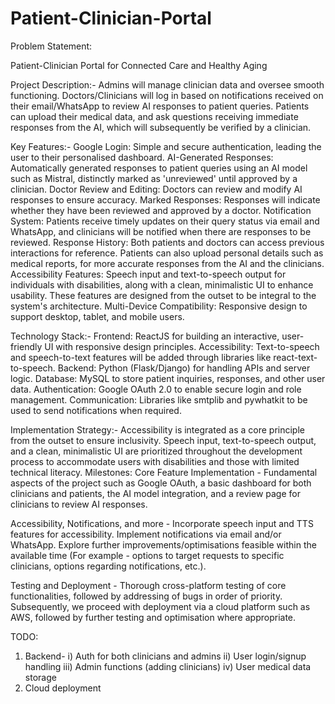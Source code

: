 # Patient-Clinician-Portal
 
Problem Statement:


Patient-Clinician Portal for Connected Care and Healthy Aging


Project Description:-
Admins will manage clinician data and oversee smooth functioning.
Doctors/Clinicians will log in based on notifications received on their email/WhatsApp to review AI responses to patient queries.
Patients can upload their medical data, and ask questions receiving immediate responses from the AI, which will subsequently be verified by a clinician.


Key Features:-
Google Login: Simple and secure authentication, leading the user to their personalised dashboard.
AI-Generated Responses: Automatically generated responses to patient queries using an AI model such as Mistral, distinctly marked as 'unreviewed' until approved by a clinician.
Doctor Review and Editing: Doctors can review and modify AI responses to ensure accuracy.
Marked Responses: Responses will indicate whether they have been reviewed and approved by a doctor.
Notification System: Patients receive timely updates on their query status via email and WhatsApp, and clinicians will be notified when there are responses to be reviewed.
Response History: Both patients and doctors can access previous interactions for reference. Patients can also upload personal details such as medical reports, for more accurate responses from the AI and the clinicians.
Accessibility Features: Speech input and text-to-speech output for individuals with disabilities, along with a clean, minimalistic UI to enhance usability. These features are designed from the outset to be integral to the system's architecture.
Multi-Device Compatibility: Responsive design to support desktop, tablet, and mobile users.


Technology Stack:-
Frontend: ReactJS for building an interactive, user-friendly UI with responsive design principles.
Accessibility: Text-to-speech and speech-to-text features will be added through libraries like react-text-to-speech.
Backend: Python (Flask/Django) for handling APIs and server logic.
Database: MySQL to store patient inquiries, responses, and other user data.
Authentication: Google OAuth 2.0 to enable secure login and role management.
Communication: Libraries like smtplib and pywhatkit to be used to send notifications when required.

Implementation Strategy:-
Accessibility is integrated as a core principle from the outset to ensure inclusivity. Speech input, text-to-speech output, and a clean, minimalistic UI are prioritized throughout the development process to accommodate users with disabilities and those with limited technical literacy.
Milestones:
Core Feature Implementation - Fundamental aspects of the project such as Google OAuth, a basic dashboard for both clinicians and patients, the AI model integration, and a review page for clinicians to review AI responses.

Accessibility, Notifications, and more - Incorporate speech input and TTS features for accessibility. Implement notifications via email and/or WhatsApp. Explore further improvements/optimisations feasible within the available time (For example - options to target requests to specific clinicians, options regarding notifications, etc.).

Testing and Deployment - Thorough cross-platform testing of core functionalities, followed by addressing of bugs in order of priority. 
Subsequently, we proceed with deployment via a cloud platform such as AWS, followed by further testing and optimisation where appropriate.

TODO:
1. Backend-
    i) Auth for both clinicians and admins
    ii) User login/signup handling
    iii) Admin functions (adding clinicians)
    iv) User medical data storage
2. Cloud deployment